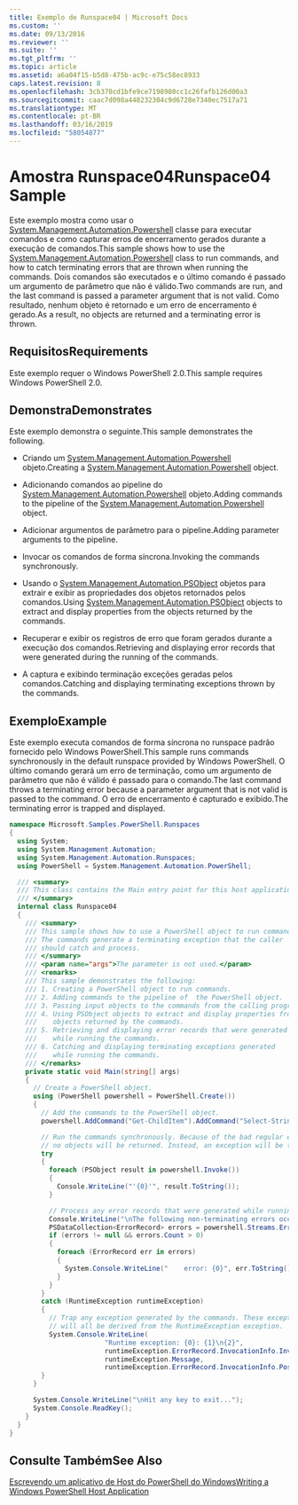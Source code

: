 ```yaml
---
title: Exemplo de Runspace04 | Microsoft Docs
ms.custom: ''
ms.date: 09/13/2016
ms.reviewer: ''
ms.suite: ''
ms.tgt_pltfrm: ''
ms.topic: article
ms.assetid: a6a04f15-b5d8-475b-ac9c-e75c58ec8933
caps.latest.revision: 8
ms.openlocfilehash: 3cb370cd1bfe9ce7198980cc1c26fafb126d00a3
ms.sourcegitcommit: caac7d098a448232304c9d6728e7340ec7517a71
ms.translationtype: MT
ms.contentlocale: pt-BR
ms.lasthandoff: 03/16/2019
ms.locfileid: "58054877"
---
```

# <a name="runspace04-sample"></a><span data-ttu-id="ca551-102">Amostra Runspace04</span><span class="sxs-lookup"><span data-stu-id="ca551-102">Runspace04 Sample</span></span>

<span data-ttu-id="ca551-103">Este exemplo mostra como usar o [System.Management.Automation.Powershell](/dotnet/api/system.management.automation.powershell) classe para executar comandos e como capturar erros de encerramento gerados durante a execução de comandos.</span><span class="sxs-lookup"><span data-stu-id="ca551-103">This sample shows how to use the [System.Management.Automation.Powershell](/dotnet/api/system.management.automation.powershell) class to run commands, and how to catch terminating errors that are thrown when running the commands.</span></span> <span data-ttu-id="ca551-104">Dois comandos são executados e o último comando é passado um argumento de parâmetro que não é válido.</span><span class="sxs-lookup"><span data-stu-id="ca551-104">Two commands are run, and the last command is passed a parameter argument that is not valid.</span></span> <span data-ttu-id="ca551-105">Como resultado, nenhum objeto é retornado e um erro de encerramento é gerado.</span><span class="sxs-lookup"><span data-stu-id="ca551-105">As a result, no objects are returned and a terminating error is thrown.</span></span>

## <a name="requirements"></a><span data-ttu-id="ca551-106">Requisitos</span><span class="sxs-lookup"><span data-stu-id="ca551-106">Requirements</span></span>

<span data-ttu-id="ca551-107">Este exemplo requer o Windows PowerShell 2.0.</span><span class="sxs-lookup"><span data-stu-id="ca551-107">This sample requires Windows PowerShell 2.0.</span></span>

## <a name="demonstrates"></a><span data-ttu-id="ca551-108">Demonstra</span><span class="sxs-lookup"><span data-stu-id="ca551-108">Demonstrates</span></span>

<span data-ttu-id="ca551-109">Este exemplo demonstra o seguinte.</span><span class="sxs-lookup"><span data-stu-id="ca551-109">This sample demonstrates the following.</span></span>

- <span data-ttu-id="ca551-110">Criando um [System.Management.Automation.Powershell](/dotnet/api/system.management.automation.powershell) objeto.</span><span class="sxs-lookup"><span data-stu-id="ca551-110">Creating a [System.Management.Automation.Powershell](/dotnet/api/system.management.automation.powershell) object.</span></span>

- <span data-ttu-id="ca551-111">Adicionando comandos ao pipeline do [System.Management.Automation.Powershell](/dotnet/api/system.management.automation.powershell) objeto.</span><span class="sxs-lookup"><span data-stu-id="ca551-111">Adding commands to the pipeline of the [System.Management.Automation.Powershell](/dotnet/api/system.management.automation.powershell) object.</span></span>

- <span data-ttu-id="ca551-112">Adicionar argumentos de parâmetro para o pipeline.</span><span class="sxs-lookup"><span data-stu-id="ca551-112">Adding parameter arguments to the pipeline.</span></span>

- <span data-ttu-id="ca551-113">Invocar os comandos de forma síncrona.</span><span class="sxs-lookup"><span data-stu-id="ca551-113">Invoking the commands synchronously.</span></span>

- <span data-ttu-id="ca551-114">Usando o [System.Management.Automation.PSObject](/dotnet/api/System.Management.Automation.PSObject) objetos para extrair e exibir as propriedades dos objetos retornados pelos comandos.</span><span class="sxs-lookup"><span data-stu-id="ca551-114">Using [System.Management.Automation.PSObject](/dotnet/api/System.Management.Automation.PSObject) objects to extract and display properties from the objects returned by the commands.</span></span>

- <span data-ttu-id="ca551-115">Recuperar e exibir os registros de erro que foram gerados durante a execução dos comandos.</span><span class="sxs-lookup"><span data-stu-id="ca551-115">Retrieving and displaying error records that were generated during the running of the commands.</span></span>

- <span data-ttu-id="ca551-116">A captura e exibindo terminação exceções geradas pelos comandos.</span><span class="sxs-lookup"><span data-stu-id="ca551-116">Catching and displaying terminating exceptions thrown by the commands.</span></span>

## <a name="example"></a><span data-ttu-id="ca551-117">Exemplo</span><span class="sxs-lookup"><span data-stu-id="ca551-117">Example</span></span>

<span data-ttu-id="ca551-118">Este exemplo executa comandos de forma síncrona no runspace padrão fornecido pelo Windows PowerShell.</span><span class="sxs-lookup"><span data-stu-id="ca551-118">This sample runs commands synchronously in the default runspace provided by Windows PowerShell.</span></span> <span data-ttu-id="ca551-119">O último comando gerará um erro de terminação, como um argumento de parâmetro que não é válido é passado para o comando.</span><span class="sxs-lookup"><span data-stu-id="ca551-119">The last command throws a terminating error because a parameter argument that is not valid is passed to the command.</span></span> <span data-ttu-id="ca551-120">O erro de encerramento é capturado e exibido.</span><span class="sxs-lookup"><span data-stu-id="ca551-120">The terminating error is trapped and displayed.</span></span>

```csharp
namespace Microsoft.Samples.PowerShell.Runspaces
{
  using System;
  using System.Management.Automation;
  using System.Management.Automation.Runspaces;
  using PowerShell = System.Management.Automation.PowerShell;

  /// <summary>
  /// This class contains the Main entry point for this host application.
  /// </summary>
  internal class Runspace04
  {
    /// <summary>
    /// This sample shows how to use a PowerShell object to run commands.
    /// The commands generate a terminating exception that the caller
    /// should catch and process.
    /// </summary>
    /// <param name="args">The parameter is not used.</param>
    /// <remarks>
    /// This sample demonstrates the following:
    /// 1. Creating a PowerShell object to run commands.
    /// 2. Adding commands to the pipeline of  the PowerShell object.
    /// 3. Passing input objects to the commands from the calling program.
    /// 4. Using PSObject objects to extract and display properties from the
    ///    objects returned by the commands.
    /// 5. Retrieving and displaying error records that were generated
    ///    while running the commands.
    /// 6. Catching and displaying terminating exceptions generated
    ///    while running the commands.
    /// </remarks>
    private static void Main(string[] args)
    {
      // Create a PowerShell object.
      using (PowerShell powershell = PowerShell.Create())
      {
        // Add the commands to the PowerShell object.
        powershell.AddCommand("Get-ChildItem").AddCommand("Select-String").AddArgument("*");

        // Run the commands synchronously. Because of the bad regular expression,
        // no objects will be returned. Instead, an exception will be thrown.
        try
        {
          foreach (PSObject result in powershell.Invoke())
          {
            Console.WriteLine("'{0}'", result.ToString());
          }

          // Process any error records that were generated while running the commands.
          Console.WriteLine("\nThe following non-terminating errors occurred:\n");
          PSDataCollection<ErrorRecord> errors = powershell.Streams.Error;
          if (errors != null && errors.Count > 0)
          {
            foreach (ErrorRecord err in errors)
            {
              System.Console.WriteLine("    error: {0}", err.ToString());
            }
          }
        }
        catch (RuntimeException runtimeException)
        {
          // Trap any exception generated by the commands. These exceptions
          // will all be derived from the RuntimeException exception.
          System.Console.WriteLine(
                        "Runtime exception: {0}: {1}\n{2}",
                        runtimeException.ErrorRecord.InvocationInfo.InvocationName,
                        runtimeException.Message,
                        runtimeException.ErrorRecord.InvocationInfo.PositionMessage);
        }
      }

      System.Console.WriteLine("\nHit any key to exit...");
      System.Console.ReadKey();
    }
  }
}
```

## <a name="see-also"></a><span data-ttu-id="ca551-121">Consulte Também</span><span class="sxs-lookup"><span data-stu-id="ca551-121">See Also</span></span>

[<span data-ttu-id="ca551-122">Escrevendo um aplicativo de Host do PowerShell do Windows</span><span class="sxs-lookup"><span data-stu-id="ca551-122">Writing a Windows PowerShell Host Application</span></span>](./writing-a-windows-powershell-host-application.md)